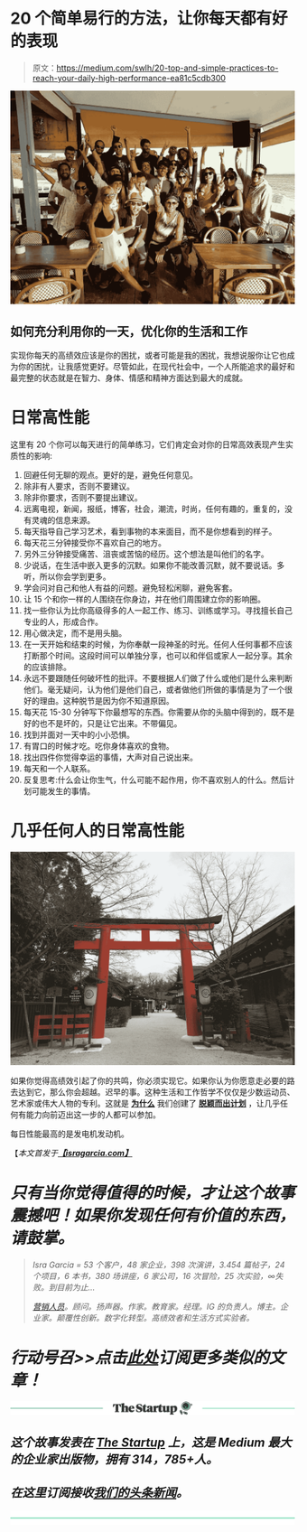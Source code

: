 # 20 个简单易行的方法，让你每天都有好的表现

> 原文：<https://medium.com/swlh/20-top-and-simple-practices-to-reach-your-daily-high-performance-ea81c5cdb300>

![](img/ce54dffaa65cc127ed76daf94f804e11.png)

## 如何充分利用你的一天，优化你的生活和工作

实现你每天的高绩效应该是你的困扰，或者可能是我的困扰，我想说服你让它也成为你的困扰，让我感觉更好。尽管如此，在现代社会中，一个人所能追求的最好和最完整的状态就是在智力、身体、情感和精神方面达到最大的成就。

# 日常高性能

这里有 20 个你可以每天进行的简单练习，它们肯定会对你的日常高效表现产生实质性的影响:

1.  回避任何无聊的观点。更好的是，避免任何意见。
2.  除非有人要求，否则不要建议。
3.  除非你要求，否则不要提出建议。
4.  远离电视，新闻，报纸，博客，社会，潮流，时尚，任何有趣的，重复的，没有灵魂的信息来源。
5.  每天指导自己学习艺术，看到事物的本来面目，而不是你想看到的样子。
6.  每天花三分钟接受你不喜欢自己的地方。
7.  另外三分钟接受痛苦、沮丧或苦恼的经历。这个想法是叫他们的名字。
8.  少说话，在生活中嵌入更多的沉默。如果你不能改善沉默，就不要说话。多听，所以你会学到更多。
9.  学会问对自己和他人有益的问题。避免轻松闲聊，避免客套。
10.  让 15 个和你一样的人围绕在你身边，并在他们周围建立你的影响圈。
11.  找一些你认为比你高级得多的人一起工作、练习、训练或学习。寻找擅长自己专业的人，形成合作。
12.  用心做决定，而不是用头脑。
13.  在一天开始和结束的时候，为你奉献一段神圣的时光。任何人任何事都不应该打断那个时间。这段时间可以单独分享，也可以和伴侣或家人一起分享。其余的应该排除。
14.  永远不要跟随任何破坏性的批评。不要根据人们做了什么或他们是什么来判断他们。毫无疑问，认为他们是他们自己，或者做他们所做的事情是为了一个很好的理由。这种脱节是因为你不知道原因。
15.  每天花 15-30 分钟写下你最想写的东西。你需要从你的头脑中得到的，既不是好的也不是坏的，只是让它出来。不带偏见。
16.  找到并面对一天中的小小恐惧。
17.  有胃口的时候才吃。吃你身体喜欢的食物。
18.  找出四件你觉得幸运的事情，大声对自己说出来。
19.  每天和一个人联系。
20.  反复思考:什么会让你生气，什么可能不起作用，你不喜欢别人的什么。然后计划可能发生的事情。

# 几乎任何人的日常高性能

![](img/430c0c3bcfa8c0f48f0eedd577bc9f06.png)

如果你觉得高绩效引起了你的共鸣，你必须实现它。如果你认为你愿意走必要的路去达到它，那么你会超越。迟早的事。这种生活和工作哲学不仅仅是少数运动员、艺术家或伟大人物的专利。这就是 [**为什么**](http://standout.es/en/) 我们创建了 [**脱颖而出计划**](http://standout.es/en/) ，让几乎任何有能力向前迈出这一步的人都可以参加。

每日性能最高的是发电机发动机。

【*本文首发于*[***【isragarcia.com】***](https://isragarcia.com/daily-high-performance-practices)

# *只有当你觉得值得的时候，才让这个故事震撼吧！如果你发现任何有价值的东西，请鼓掌。*

> *Isra Garcia = 53 个客户，48 家企业，398 次演讲，3.454 篇帖子，24 个项目，6 本书，380 场讲座，6 家公司，16 次冒险，25 次实验，∞失败。到目前为止…*
> 
> *[营销人员](https://isragarcia.com/wp/marketer)。顾问。扬声器。作家。教育家。经理。IG 的负责人。博主。企业家。颠覆性创新。数字化转型。高绩效者和生活方式实验者。*

# *行动号召>>点击[此处](http://feeds.feedburner.com/isragarcia)订阅更多类似的文章！*

*[![](img/308a8d84fb9b2fab43d66c117fcc4bb4.png)](https://medium.com/swlh)*

## *这个故事发表在 [The Startup](https://medium.com/swlh) 上，这是 Medium 最大的企业家出版物，拥有 314，785+人。*

## *在这里订阅接收[我们的头条新闻](http://growthsupply.com/the-startup-newsletter/)。*

*[![](img/b0164736ea17a63403e660de5dedf91a.png)](https://medium.com/swlh)*